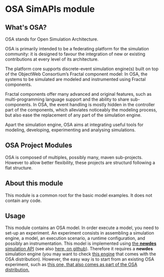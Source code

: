 # OSA SimAPIs module

## What's OSA?

OSA stands for Open Simulation Architecture.

OSA is primarily intended to be a federating platform for the simulation community: it is designed to favour the integration of new or existing contributions at every level of its architecture.

The platform core supports discrete-event simulation engine(s) built on top of the ObjectWeb Consortium’s Fractal component model: In OSA, the systems to be simulated are modeled and instrumented using Fractal components.

Fractal components offer many advanced and original features, such as multi-programming language support and the ability to share sub-components. In OSA, the event handling is mostly hidden in the controller part of the components, which alleviates noticeably the modeling process, but also ease the replacement of any part of the simulation engine.

Apart the simulation engine, OSA aims at integrating useful tools for modeling, developing, experimenting and analysing simulations.

## OSA Project Modules

OSA is composed of multiples, possibly many, maven sub-projects. However to allow better flexibility, these projects are structurd following a flat structure.

## About this module

This module is a common root for the basic model examples. It does not contain any code.

## Usage

This module contains an OSA model. In order execute a model, you need to set-up an experiment. An experiment consists in assembling a simulation engine, a model, an execution scenario, a runtime configuration, and possibly an instrumentation. 
This model is implemented using [the **newdes** simulation API](http://www.osadev.org/maven-config/osa-simapis/osa-simapis-newdes/index.html) (see also [here, on github](https://github.com/osadevs/ooo.simapis.newdes)). Therefore it requires a **newdes** simulation engine (you may want to check [this engine](https://github.com/osadevs/ooo.engines.newdes) 
 that comes with the OSA distribution). However, the easy way is to start from an existing OSA experiment, such as [this one, that also comes as part of the OSA distribution.](https://github.com/osadevs/ooo.experiences.newdes.helloworld-process)